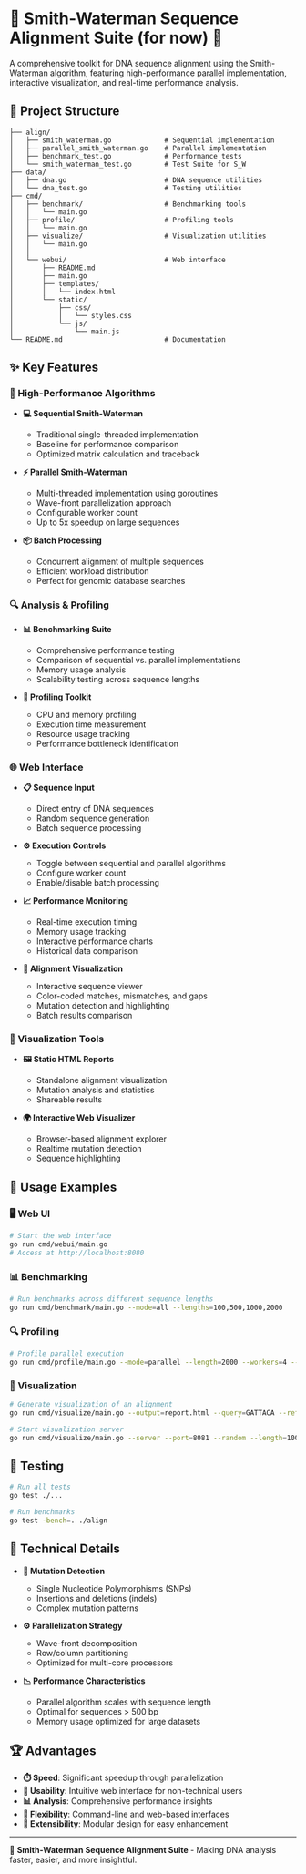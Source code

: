 # 🧬 Smith-Waterman Sequence Alignment Suite (for now) 🧬

A comprehensive toolkit for DNA sequence alignment using the Smith-Waterman algorithm, featuring high-performance parallel implementation, interactive visualization, and real-time performance analysis.

## 📁 Project Structure

```
├── align/
│   ├── smith_waterman.go             # Sequential implementation
│   ├── parallel_smith_waterman.go    # Parallel implementation
│   ├── benchmark_test.go             # Performance tests
│   └── smith_waterman_test.go        # Test Suite for S_W
├── data/
│   ├── dna.go                        # DNA sequence utilities
│   └── dna_test.go                   # Testing utilities
├── cmd/
│   ├── benchmark/                    # Benchmarking tools
│   │   └── main.go
│   ├── profile/                      # Profiling tools
│   │   └── main.go
│   ├── visualize/                    # Visualization utilities
│   │   └── main.go
│   │ 
│   └── webui/                        # Web interface
│       ├── README.md
│       ├── main.go
│       ├── templates/
│       │   └── index.html
│       └── static/
│           ├── css/
│           │   └── styles.css
│           └── js/
│               └── main.js
└── README.md                         # Documentation
```

## ✨ Key Features

### 🚀 High-Performance Algorithms

- **💻 Sequential Smith-Waterman**
    - Traditional single-threaded implementation
    - Baseline for performance comparison
    - Optimized matrix calculation and traceback

- **⚡ Parallel Smith-Waterman**
    - Multi-threaded implementation using goroutines
    - Wave-front parallelization approach
    - Configurable worker count
    - Up to 5x speedup on large sequences

- **📦 Batch Processing**
    - Concurrent alignment of multiple sequences
    - Efficient workload distribution
    - Perfect for genomic database searches

### 🔍 Analysis & Profiling

- **📊 Benchmarking Suite**
    - Comprehensive performance testing
    - Comparison of sequential vs. parallel implementations
    - Memory usage analysis
    - Scalability testing across sequence lengths

- **🧰 Profiling Toolkit**
    - CPU and memory profiling
    - Execution time measurement
    - Resource usage tracking
    - Performance bottleneck identification

### 🌐 Web Interface

- **📋 Sequence Input**
    - Direct entry of DNA sequences
    - Random sequence generation
    - Batch sequence processing

- **⚙️ Execution Controls**
    - Toggle between sequential and parallel algorithms
    - Configure worker count
    - Enable/disable batch processing

- **📈 Performance Monitoring**
    - Real-time execution timing
    - Memory usage tracking
    - Interactive performance charts
    - Historical data comparison

- **🔬 Alignment Visualization**
    - Interactive sequence viewer
    - Color-coded matches, mismatches, and gaps
    - Mutation detection and highlighting
    - Batch results comparison

### 🎨 Visualization Tools

- **🖼️ Static HTML Reports**
    - Standalone alignment visualization
    - Mutation analysis and statistics
    - Shareable results

- **🌍 Interactive Web Visualizer**
    - Browser-based alignment explorer
    - Realtime mutation detection
    - Sequence highlighting

## 🚀 Usage Examples

### 🖥️ Web UI

```bash
# Start the web interface
go run cmd/webui/main.go
# Access at http://localhost:8080
```

### 📊 Benchmarking

```bash
# Run benchmarks across different sequence lengths
go run cmd/benchmark/main.go --mode=all --lengths=100,500,1000,2000
```

### 🔍 Profiling

```bash
# Profile parallel execution
go run cmd/profile/main.go --mode=parallel --length=2000 --workers=4 --cpuprofile=cpu.prof
```

### 🎨 Visualization

```bash
# Generate visualization of an alignment
go run cmd/visualize/main.go --output=report.html --query=GATTACA --reference=GATCACA

# Start visualization server
go run cmd/visualize/main.go --server --port=8081 --random --length=1000
```

## 🧪 Testing

```bash
# Run all tests
go test ./...

# Run benchmarks
go test -bench=. ./align
```

## 🔧 Technical Details

- **🧬 Mutation Detection**
    - Single Nucleotide Polymorphisms (SNPs)
    - Insertions and deletions (indels)
    - Complex mutation patterns

- **⚙️ Parallelization Strategy**
    - Wave-front decomposition
    - Row/column partitioning
    - Optimized for multi-core processors

- **📉 Performance Characteristics**
    - Parallel algorithm scales with sequence length
    - Optimal for sequences > 500 bp
    - Memory usage optimized for large datasets

## 🏆 Advantages

- **⏱️ Speed**: Significant speedup through parallelization
- **📱 Usability**: Intuitive web interface for non-technical users
- **📊 Analysis**: Comprehensive performance insights
- **🧩 Flexibility**: Command-line and web-based interfaces
- **🔧 Extensibility**: Modular design for easy enhancement

---

🧬 **Smith-Waterman Sequence Alignment Suite** - Making DNA analysis faster, easier, and more insightful.